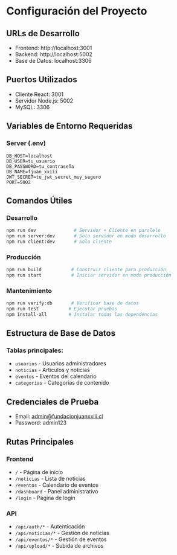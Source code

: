 # Configuración del Proyecto

## URLs de Desarrollo
- Frontend: http://localhost:3001
- Backend: http://localhost:5002
- Base de Datos: localhost:3306

## Puertos Utilizados
- Cliente React: 3001
- Servidor Node.js: 5002
- MySQL: 3306

## Variables de Entorno Requeridas

### Server (.env)
```
DB_HOST=localhost
DB_USER=tu_usuario
DB_PASSWORD=tu_contraseña
DB_NAME=fjuan_xxiii
JWT_SECRET=tu_jwt_secret_muy_seguro
PORT=5002
```

## Comandos Útiles

### Desarrollo
```bash
npm run dev              # Servidor + Cliente en paralelo
npm run server:dev       # Solo servidor en modo desarrollo
npm run client:dev       # Solo cliente
```

### Producción
```bash
npm run build           # Construir cliente para producción
npm run start           # Iniciar servidor en modo producción
```

### Mantenimiento
```bash
npm run verify:db       # Verificar base de datos
npm run test           # Ejecutar pruebas
npm install-all        # Instalar todas las dependencias
```

## Estructura de Base de Datos

### Tablas principales:
- `usuarios` - Usuarios administradores
- `noticias` - Artículos y noticias
- `eventos` - Eventos del calendario
- `categorias` - Categorías de contenido

## Credenciales de Prueba
- Email: admin@fundacionjuanxxiii.cl
- Password: admin123

## Rutas Principales

### Frontend
- `/` - Página de inicio
- `/noticias` - Lista de noticias
- `/eventos` - Calendario de eventos
- `/dashboard` - Panel administrativo
- `/login` - Página de login

### API
- `/api/auth/*` - Autenticación
- `/api/noticias/*` - Gestión de noticias
- `/api/eventos/*` - Gestión de eventos
- `/api/upload/*` - Subida de archivos
